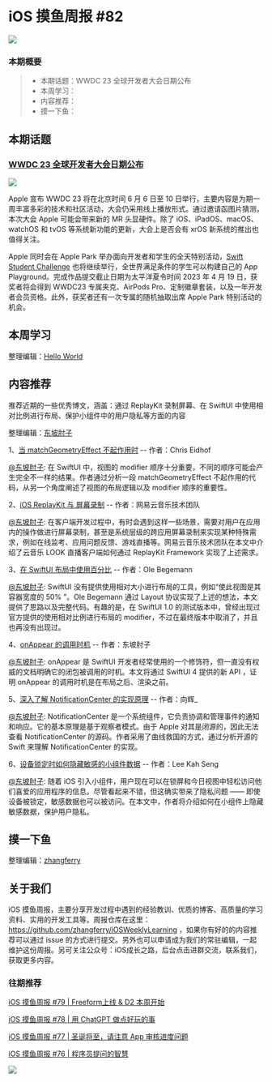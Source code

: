 # iOS 摸鱼周报 #82

![](https://cdn.zhangferry.com/Images/moyu_weekly_cover.jpeg)

### 本期概要

> * 本期话题：WWDC 23 全球开发者大会日期公布
> * 本周学习：
> * 内容推荐：
> * 摸一下鱼：

## 本期话题

### [WWDC 23 全球开发者大会日期公布](https://developer.apple.com/cn/wwdc23/ "WWDC 23 全球开发者大会日期公布")

![](https://cdn.zhangferry.com/Images/89-wwdc23.jpeg)

Apple 宣布 WWDC 23 将在北京时间 6 月 6 日至 10 日举行，主要内容是为期一周丰富多彩的技术和社区活动，大会仍采用线上播放形式。通过邀请函图片猜测，本次大会 Apple 可能会带来新的 MR 头显硬件。除了 iOS、iPadOS、macOS、watchOS 和 tvOS 等系统新功能的更新，大会上是否会有 xrOS 新系统的推出也值得关注。

Apple 同时会在 Apple Park 举办面向开发者和学生的全天特别活动，[Swift Student Challenge](https://developer.apple.com/cn/wwdc23/swift-student-challenge/ "Swift Student Challenge ") 也将继续举行，全世界满足条件的学生可以构建自己的 App Playground。完成作品提交截止日期为太平洋夏令时间 2023 年 4 月 19 日，获奖者将会得到 WWDC23 专属夹克、AirPods Pro、定制徽章套装，以及一年开发者会员资格。此外，获奖者还有一次专属的随机抽取出席 Apple Park 特别活动的机会。

## 本周学习

整理编辑：[Hello World](https://juejin.cn/user/2999123453164605/posts)



## 内容推荐

推荐近期的一些优秀博文，涵盖：通过 ReplayKit 录制屏幕、在 SwiftUI 中使用相对比例进行布局、保护小组件中的用户隐私等方面的内容

整理编辑：[东坡肘子](https://www.fatbobman.com/)

1、[当 matchGeometryEffect 不起作用时](https://chris.eidhof.nl/post/matched-geometry-effect/ "当 matchGeometryEffect 不起作用时") -- 作者：Chris Eidhof

[@东坡肘子](https://www.fatbobman.com/): 在 SwiftUI 中，视图的 modifier 顺序十分重要，不同的顺序可能会产生完全不一样的结果。作者通过分析一段 matchGeometryEffect 不起作用的代码，从另一个角度阐述了视图的布局逻辑以及 modifier 顺序的重要性。

2、[iOS ReplayKit 与 屏幕录制](https://juejin.cn/post/7217692600647254071 "iOS ReplayKit 与 屏幕录制") -- 作者：网易云音乐技术团队

[@东坡肘子](https://www.fatbobman.com/): 在客户端开发过程中，有时会遇到这样一些场景，需要对用户在应用内的操作做进行屏幕录制，甚至是系统层级的跨应用屏幕录制来实现某种特殊需求，例如在线监考、应用问题反馈、游戏直播等。网易云音乐技术团队在本文中介绍了云音乐 LOOK 直播客户端如何通过 ReplayKit Framework 实现了上述需求。

3、[在 SwiftUI 布局中使用百分比](https://oleb.net/2023/swiftui-relative-size/ "在 SwiftUI 布局中使用百分比") -- 作者：Ole Begemann

[@东坡肘子](https://www.fatbobman.com/): SwiftUI 没有提供使用相对大小进行布局的工具，例如“使此视图是其容器宽度的 50% ”。Ole Begemann 通过 Layout 协议实现了上述的想法，本文提供了思路以及完整代码。有趣的是，在 SwiftUI 1.0 的测试版本中，曾经出现过官方提供的使用相对比例进行布局的 modifier，不过在最终版本中取消了，并且也再没有出现过。

4、[onAppear 的调用时机](https://www.fatbobman.com/posts/onAppear-call-timing/ "onAppear 的调用时机") -- 作者：东坡肘子

[@东坡肘子](https://www.fatbobman.com/): onAppear 是 SwiftUI 开发者经常使用的一个修饰符，但一直没有权威的文档明确它的闭包被调用的时机。本文将通过 SwiftUI 4 提供的新 API ，证明 onAppear 的调用时机是在布局之后、渲染之前。

5、[深入了解 NotificationCenter 的实现原理](https://juejin.cn/post/7216340356949459004 "深入了解 NotificationCenter 的实现原理") -- 作者：向辉_

[@东坡肘子](https://www.fatbobman.com/): NotificationCenter 是一个系统组件，它负责协调和管理事件的通知和响应。它的基本原理是基于观察者模式。由于 Apple 对其是闭源的，因此无法查看 NotificationCenter 的源码。作者采用了曲线救国的方式，通过分析开源的 Swift 来理解 NotificationCenter 的实现。

6、[设备锁定时如何隐藏敏感的小组件数据](https://swiftsenpai.com/development/hide-sensitive-widget-data/?utm_source=rss&utm_medium=rss&utm_campaign=hide-sensitive-widget-data "设备锁定时如何隐藏敏感的小组件数据") -- 作者：Lee Kah Seng

[@东坡肘子](https://www.fatbobman.com/): 随着 iOS 引入小组件，用户现在可以在锁屏和今日视图中轻松访问他们喜爱的应用程序的信息。尽管看起来不错，但这确实带来了隐私问题 —— 即使设备被锁定，敏感数据也可以被访问。在本文中，作者将介绍如何在小组件上隐藏敏感数据，保护用户隐私。


## 摸一下鱼

整理编辑：[zhangferry](https://zhangferry.com)



## 关于我们

iOS 摸鱼周报，主要分享开发过程中遇到的经验教训、优质的博客、高质量的学习资料、实用的开发工具等。周报仓库在这里：https://github.com/zhangferry/iOSWeeklyLearning ，如果你有好的的内容推荐可以通过 issue 的方式进行提交。另外也可以申请成为我们的常驻编辑，一起维护这份周报。另可关注公众号：iOS成长之路，后台点击进群交流，联系我们，获取更多内容。

### 往期推荐

[iOS 摸鱼周报 #79 | Freeform上线 & D2 本周开始](https://mp.weixin.qq.com/s/HdEhmXt60853tzM6xiVUwA)

[iOS 摸鱼周报 #78 |  用 ChatGPT 做点好玩的事 ](https://mp.weixin.qq.com/s/27J4NguYRsxYWmff_6iDcg)

[iOS 摸鱼周报 #77 | 圣诞将至，请注意 App 审核进度问题](https://mp.weixin.qq.com/s/yYdGO1kRcwQJ3-z-aavHYA)

[iOS 摸鱼周报 #76 | 程序员提问的智慧](https://mp.weixin.qq.com/s/5chb-a9u7VMdLis1FG6B6Q)

![](https://cdn.zhangferry.com/Images/WechatIMG384.jpeg)
